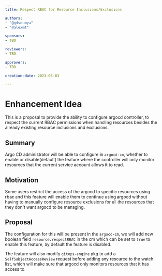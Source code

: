 ```yaml
---
title: Respect RBAC for Resource Inclusions/Exclusions

authors:
- "@gdsoumya"
- "@alexmt"

sponsors:
- TBD

reviewers:
- TBD

approvers:
- TBD

creation-date: 2023-05-03

---
```


# Enhancement Idea

This is a proposal to provide the ability to configure argocd controller, to respect the current RBAC permissions 
when handling resources besides the already existing resource inclusions and exclusions.

## Summary

Argo CD administrator will be able to configure in `argocd-cm`, whether to enable or disable(default) the feature where the controller will 
only monitor resources that the current service account allows it to read.

## Motivation

Some users restrict the access of the argocd to specific resources using rbac and this feature will enable them to continue 
using argocd without having to manually configure resource exclusions for all the resources that they don't want argocd to be managing.

## Proposal

The configuration for this will be present in the `argocd-cm`, we will add new boolean field `resource.respectRBAC` in the
cm which can be set to `true` to enable this feature, by default the feature is disabled.

The feature will also modify `gitops-engine` pkg to add a `SelfSubjectAccessReview` request before adding any resource to the watch list, 
which will make sure that argocd only monitors resources that it has access to.

